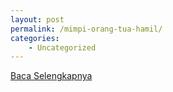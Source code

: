 ```yaml
---
layout: post
permalink: /mimpi-orang-tua-hamil/
categories:
    - Uncategorized
---
```


[Baca Selengkapnya](/05)
